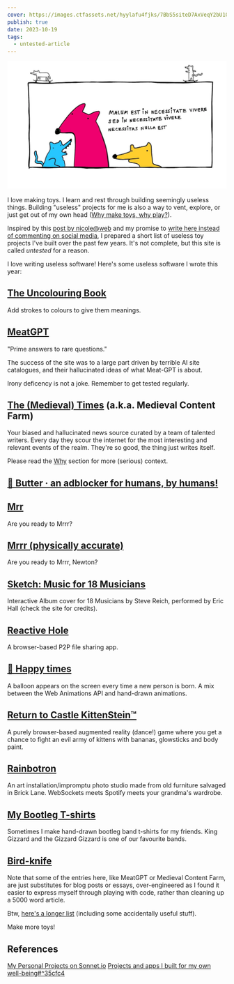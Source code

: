 ```yaml
---
cover: https://images.ctfassets.net/hyylafu4fjks/7BbS5siteD7AxVeqY2bU10/227485bc17dd0e055fcf89c35816b762/121672148_381523866218353_6465314069363865610_n_18138807475096229.jpg
publish: true
date: 2023-10-19
tags:
  - untested-article
---
```

![](121672148_381523866218353_6465314069363865610_n_18138807475096229.webp)

I love making toys. I learn and rest through building seemingly useless things. Building "useless" projects for me is also a way to vent, explore, or just get out of my own head ([Why make toys, why play?](<../Why make toys, why play?>)). 

Inspired by this [post by nicole@web](https://ntietz.com/blog/write-more-useless-software/) and my promise to [write here instead of commenting on social media](<../Instead or writing a comment, write a post and link it>), I prepared a short list of useless toy projects I've built over the past few years. It's not complete, but this site is called *untested* for a reason.

I love writing useless software! Here's some useless software I wrote this year:

## [The Uncolouring Book](https://lines.potato.horse)

Add strokes to colours to give them meanings.

## [MeatGPT](https://meat-gpt.sonnet.io)

"Prime answers to rare questions."

The success of the site was to a large part driven by terrible AI site catalogues, and their hallucinated ideas of what Meat-GPT is about.

Irony deficency is not a joke. Remember to get tested regularly.

## [The (Medieval) Times](https://tidings.potato.horse) (a.k.a. Medieval Content Farm)

Your biased and hallucinated news source curated by a team of talented writers. Every day they scour the internet for the most interesting and relevant events of the realm. They're so good, the thing just writes itself.

Please read the [Why](https://tidings.potato.horse/about) section for more (serious) context.

## [🧈 Butter · an adblocker for humans, by humans!](https://butter.sonnet.io)

## [Mrr](https://mrr.sonnet.io)

Are you ready to Mrrr?
## [Mrrr (physically accurate)](https://mrrr.vercel.app)

Are you ready to Mrrr, Newton?

## [Sketch: Music for 18 Musicians](https://18-musicians.vercel.app/)

Interactive Album cover for 18 Musicians by Steve Reich, performed by Eric Hall (check the site for credits). 

## [Reactive Hole](https://reactive-hole.vercel.app/)

A browser-based P2P file sharing app.

## [🎈 Happy times](https://balloons-tau.vercel.app/)

A balloon appears on the screen every time a new person is born.
A mix between the Web Animations API and hand-drawn animations.

## [Return to Castle KittenStein™](https://photos.google.com/share/AF1QipNvmuU36hIiBmWuWYEbyXQstq6b2kZadtZJbmifOEu80IEQ_6HNsKXIsrmVrGLXaQ?key=OUNNUXdMVFExeDFhVFViYjhXcVA0c3JWbElFS2VB)

A purely browser-based augmented reality (dance!) game where you get a chance to fight an evil army of kittens with bananas, glowsticks and body paint.
## [Rainbotron](https://500px.com/photo/151829029/aaron-by-rafal-pastuszak)

An art installation/impromptu photo studio made from old furniture salvaged in Brick Lane. WebSockets meets Spotify meets your grandma's wardrobe.

## [My Bootleg T-shirts](<../My Bootleg T-shirts>)

Sometimes I make hand-drawn bootleg band t-shirts for my friends. King Gizzard and the Gizzard Gizzard is one of our favourite bands.

## [Bird-knife](<../Bird-knife>)

Note that some of the entries here, like MeatGPT or Medieval Content Farm, are just substitutes for blog posts or essays, over-engineered as I found it easier to express myself through playing with code, rather than cleaning up a 5000 word article.

Btw, [here's a longer list](https://sonnet.io./projects) (including some accidentally useful stuff).

Make more toys! 

## References

[My Personal Projects on Sonnet.io](https://sonnet.io/projects)
[Projects and apps I built for my own well-being#^35cfc4](<../Projects and apps I built for my own well-being>)

